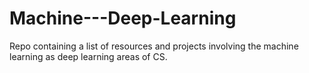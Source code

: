 # Machine---Deep-Learning
Repo containing a list of resources and projects involving the machine learning as deep learning areas of CS.
